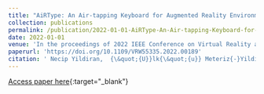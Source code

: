 ```yaml
---
title: "AiRType: An Air-tapping Keyboard for Augmented Reality Environments"
collection: publications
permalink: /publication/2022-01-01-AiRType-An-Air-tapping-Keyboard-for-Augmented-Reality-Environments
date: 2022-01-01
venue: 'In the proceedings of 2022 IEEE Conference on Virtual Reality and 3D User Interfaces Abstracts and Workshops, VR Workshops, Christchurch, New Zealand, March 12-16, 2022'
paperurl: 'https://doi.org/10.1109/VRW55335.2022.00189'
citation: ' Necip Yildiran,  {\&quot;{U}}lk{\&quot;{u}} Meteriz{-}Yildiran,  David Mohaisen, &quot;AiRType: An Air-tapping Keyboard for Augmented Reality Environments.&quot; In the proceedings of 2022 IEEE Conference on Virtual Reality and 3D User Interfaces Abstracts and Workshops, VR Workshops, Christchurch, New Zealand, March 12-16, 2022, 2022.'
---
```

[Access paper here](https://doi.org/10.1109/VRW55335.2022.00189){:target="_blank"}
